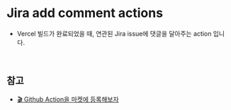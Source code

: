 # Jira add comment actions

- Vercel 빌드가 완료되었을 때, 연관된 Jira issue에 댓글을 달아주는 action 입니다.

<br/>

## 참고

- [🎬 Github Action을 마켓에 등록해보자](https://medium.com/jung-han/github-action%EC%9D%84-%EB%A7%88%EC%BC%93%EC%97%90-%EB%93%B1%EB%A1%9D%ED%95%B4%EB%B3%B4%EC%9E%90-7a181a0b4a8f)